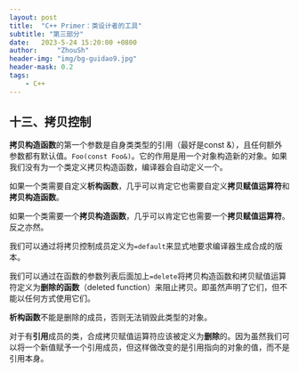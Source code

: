 ```yaml
---
layout: post
title:  "C++ Primer：类设计者的工具"
subtitle: "第三部分"
date:   2023-5-24 15:20:00 +0800
author:     "ZhouSh"
header-img: "img/bg-guidao9.jpg"
header-mask: 0.2
tags:
    - C++
---
```


## 十三、拷贝控制

**拷贝构造函数**的第一个参数是自身类类型的引用（最好是const &），且任何额外参数都有默认值。`Foo(const Foo&)`。它的作用是用一个对象构造新的对象。如果我们没有为一个类定义拷贝构造函数，编译器会自动定义一个。

如果一个类需要自定义**析构函数**，几乎可以肯定它也需要自定义**拷贝赋值运算符**和**拷贝构造函数**。

如果一个类需要一个**拷贝构造函数**，几乎可以肯定它也需要一个**拷贝赋值运算符**。反之亦然。

我们可以通过将拷贝控制成员定义为`=default`来显式地要求编译器生成合成的版本。

我们可以通过在函数的参数列表后面加上`=delete`将拷贝构造函数和拷贝赋值运算符定义为**删除的函数**（deleted function）来阻止拷贝。即虽然声明了它们，但不能以任何方式使用它们。

**析构函数**不能是删除的成员，否则无法销毁此类型的对象。

对于有**引用**成员的类，合成拷贝赋值运算符应该被定义为**删除**的。因为虽然我们可以将一个新值赋予一个引用成员，但这样做改变的是引用指向的对象的值，而不是引用本身。